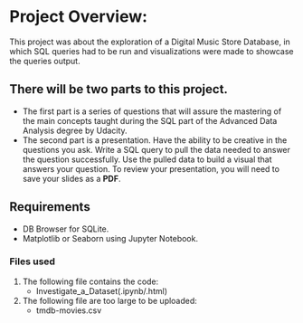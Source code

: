 # Project Overview:

This project was about the exploration of a Digital Music Store Database, in which SQL queries had to be run and visualizations were made to showcase the queries output. 

## There will be two parts to this project.

* The first part is a series of questions that will assure the mastering of the main concepts taught during the SQL part of the Advanced Data Analysis degree by Udacity.
* The second part is a presentation. Have the ability to be creative in the questions you ask. Write a SQL query to pull the data needed to answer the question successfully. Use the pulled data to build a visual that answers your question. To review your presentation, you will need to save your slides as a **PDF**.

## Requirements
* DB Browser for SQLite.
* Matplotlib or Seaborn using Jupyter Notebook.

### Files used
1. The following file contains the code:
   * Investigate_a_Dataset(.ipynb/.html)
2. The following file are too large to be uploaded:
   * tmdb-movies.csv
